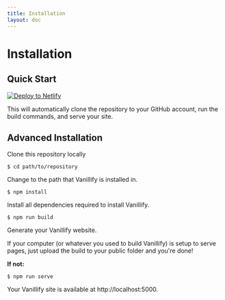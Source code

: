 ```yaml
---
title: Installation
layout: doc
---
```


# Installation

## Quick Start
[![Deploy to Netlify](https://www.netlify.com/img/deploy/button.svg)](https://app.netlify.com/start/deploy?repository=https://github.com/TristianK3604/vanillify)

This will automatically clone the repository to your GitHub account, run the build commands, and serve your site.

## Advanced Installation

Clone this repository locally

````shell
$ cd path/to/repository
````
Change to the path that Vanillify is installed in.
````shell
$ npm install
````
Install all dependencies required to install Vanillify.
````shell
$ npm run build
````
Generate your Vanillify website.

If your computer (or whatever you used to build Vanillify) is setup to serve pages, just upload the build to your public folder and you're done!

**If not:**

````shell
$ npm run serve
````
Your Vanillify site is available at http://localhost:5000.
